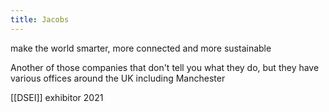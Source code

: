 ```yaml
---
title: Jacobs
---
```


make the world smarter, more connected and more sustainable

Another of those companies that don't tell you what they do, but they have various offices around the UK including Manchester

[[DSEI]] exhibitor 2021